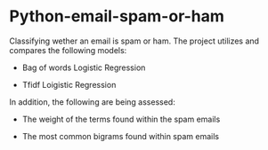 # Python-email-spam-or-ham

Classifying wether an email is spam or ham. The project utilizes and compares the following models:

- Bag of words Logistic Regression

- Tfidf Loigistic Regression

In addition, the following are being assessed:

- The weight of the terms found within the spam emails

- The most common bigrams found within spam emails
